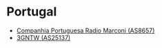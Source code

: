 # Portugal

- [Companhia Portuguesa Radio Marconi (AS8657)](http://glass.cprm.net/cgi-bin/traceroute.cgi)
- [3GNTW (AS25137)](http://www.3gnt.net/suporte.htm)
